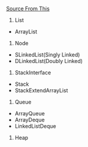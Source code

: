[Source From This](https://st-lab.tistory.com/category/%EC%9E%90%EB%A3%8C%EA%B5%AC%EC%A1%B0/Java "Stranger's Lab")

1. List  
- ArrayList 
1. Node 
- SLinkedList(Singly Linked) 
- DLinkedList(Doubly Linked)
1. StackInterface 
- Stack 
- StackExtendArrayList
1. Queue 
- ArrayQueue 
- ArrayDeque 
- LinkedListDeque
1. Heap 